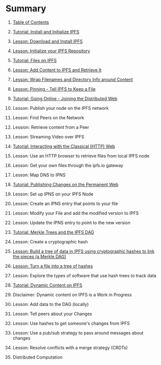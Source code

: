# Summary
1. [Table of Contents](SUMMARY.md)
2. [Tutorial: Install and Initialize IPFS](/install-ipfs/README.md)

  1. [Lesson: Download and Install IPFS](/install-ipfs/lessons/download-and-install.md)
  2. [Lesson: Initialize your IPFS Repository](/install-ipfs/lessons/initialize-repository.md)

2. [Tutorial: Files on IPFS](files-on-ipfs/README.md)

  1. [Lesson: Add Content to IPFS and Retrieve It](/files-on-ipfs/lessons/add-and-retrieve-file-content.md)
  2. [Lesson: Wrap Filenames and Directory Info around Content](/files-on-ipfs/lessons/wrap-directories-around-content.md)
  3. [Lesson: Pinning - Tell IPFS to Keep a File](/files-on-ipfs/lessons/pin-files.md)

3. [Tutorial: Going Online - Joining the Distributed Web](/going-online/README.md)

  1. Lesson: Publish your node on the IPFS network
  2. Lesson: Find Peers on the Network
  3. Lession: Retrieve content from a Peer
  4. Lesson: Streaming Video over IPFS

4. [Tutorial: Interacting with the Classical (HTTP) Web](/classical-web/README.md)

  1. Lesson: Use an HTTP browser to retrieve files from local IPFS node
  2. Lesson: Get your own files through the ipfs.io gateway
  3. Lesson: Map DNS to IPNS

5. [Tutorial: Publishing Changes on the Permanent Web](publishing-changes/README.md)

  1. Lesson: Set up IPNS on your IPFS Node
  2. Lesson: Create an IPNS entry that points to your file
  3. Lesson: Modify your File and add the modified version to IPFS
  4. Lesson: Update the IPNS entry to point to the new version

6. [Tutorial: Merkle Trees and the IPFS DAG](ipfs-dag/README.md)

  1. Lesson: Create a cryptographic hash
  2. [Lesson: Build a tree of data in IPFS using cryptographic hashes to link the pieces (a Merkle DAG)](/ipfs-dag/lessons/blocks-from-scratch.md)
  3. [Lesson: Turn a file into a tree of hashes](/ipfs-dag/lessons/files-as-dags.md)
  4. Lesson: Explore the types of software that use hash trees to track data

7. [Tutorial: Dynamic Content on IPFS](/dynamic-content/README.md)

  1. Disclaimer: Dynamic content on IPFS is a Work in Progress
  2. Lesson: Add data to the DAG (locally)
  3. Lesson: Tell peers about your Changes
  4. Lesson: Use hashes to get someone's changes from IPFS
  5. Lesson: Use a pub/sub strategy to pass around messages about changes
  6. Lesson: Resolve conflicts with a merge strategy (CRDTs)

8. Distributed Computation
